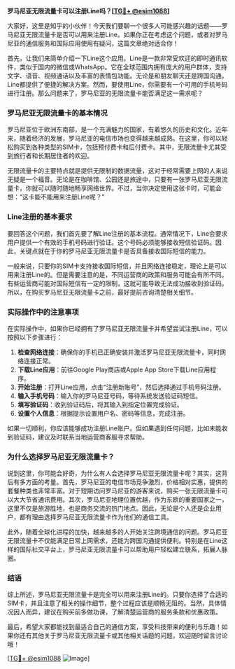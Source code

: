 **罗马尼亚无限流量卡可以注册Line吗？[[TG💪+ @esim1088](https://t.me/s/esim1088)]**

大家好，这里是知乎的小伙伴！今天我们要聊一个很多人可能感兴趣的话题——罗马尼亚无限流量卡是否可以用来注册Line。如果你正在考虑这个问题，或者对罗马尼亚的通信服务和国际应用使用有疑问，这篇文章绝对适合你！

首先，让我们来简单介绍一下Line这个应用。Line是一款非常受欢迎的即时通讯软件，类似于国内的微信或WhatsApp。它在全球范围内拥有庞大的用户群体，支持文字、语音、视频通话以及丰富的表情包功能。无论是和朋友聊天还是跨国沟通，Line都提供了便捷的解决方案。然而，要使用Line，你需要有一个可用的手机号码进行注册。那么问题来了，罗马尼亚的无限流量卡能否满足这一需求呢？

### 罗马尼亚无限流量卡的基本情况

罗马尼亚位于欧洲东南部，是一个充满魅力的国家，有着悠久的历史和文化。近年来，随着经济的发展，罗马尼亚的电信市场也变得越来越成熟。在这里，你可以轻松购买到各种类型的SIM卡，包括预付费卡和后付费卡。其中，无限流量卡尤其受到旅行者和长期居住者的欢迎。

无限流量卡的主要特点就是提供无限制的数据流量，这对于经常需要上网的人来说无疑是一个福音。无论是在咖啡馆、公园还是旅途中，只要有一张罗马尼亚无限流量卡，你就可以随时随地畅享网络世界。不过，当你决定使用这张卡时，可能会想：“这卡能不能用来注册Line呢？”

### Line注册的基本要求

要回答这个问题，我们首先要了解Line注册的基本流程。通常情况下，Line会要求用户提供一个有效的手机号码进行验证。这个号码必须能够接收短信验证码。因此，关键点就在于你的罗马尼亚无限流量卡是否具备接收国际短信的能力。

一般来说，只要你的SIM卡支持接收国际短信，并且网络连接稳定，理论上是可以用来注册Line的。但是需要注意的是，不同运营商的政策和服务可能会有所不同。有些运营商可能对国际短信有一定的限制，这就可能导致无法成功接收到验证码。所以，在购买罗马尼亚无限流量卡之前，最好提前咨询清楚相关细节。

### 实际操作中的注意事项

在实际操作中，如果你已经拥有了罗马尼亚无限流量卡并希望尝试注册Line，可以按照以下步骤进行：

1. **检查网络连接**：确保你的手机已正确安装并激活罗马尼亚无限流量卡，同时网络连接正常。
2. **下载Line应用**：前往Google Play商店或Apple App Store下载Line应用程序。
3. **开始注册**：打开Line应用，点击“注册新账号”，然后选择通过手机号码注册。
4. **输入手机号码**：输入你的罗马尼亚号码，等待系统发送验证码短信。
5. **填写验证码**：收到验证码后，将其输入到指定位置完成验证。
6. **设置个人信息**：根据提示设置用户名、密码等信息，完成注册。

如果一切顺利，你应该能够成功注册Line账户。但如果遇到任何问题，比如未能收到验证码，建议及时联系当地运营商客服寻求帮助。

### 为什么选择罗马尼亚无限流量卡？

说到这里，你可能会好奇，为什么有人会选择罗马尼亚无限流量卡呢？其实，这背后有多方面的考量。首先，罗马尼亚的电信市场竞争激烈，价格相对实惠，提供的套餐种类也非常丰富。对于短期访问罗马尼亚的游客来说，购买一张无限流量卡可以大大节省通讯费用。其次，罗马尼亚地理位置优越，作为东欧的重要国家之一，这里不仅是旅游胜地，也是商务交流的热门地点。因此，无论是个人还是企业用户，都有理由选择罗马尼亚无限流量卡作为他们的通信工具。

此外，随着全球化进程的加快，越来越多的人开始关注跨境通信的问题。罗马尼亚无限流量卡不仅能满足日常上网需求，还能为跨国沟通提供便利。特别是在Line这样的国际社交平台上，罗马尼亚无限流量卡可以帮助用户轻松建立联系，拓展人脉圈。

### 结语

综上所述，罗马尼亚无限流量卡是完全可以用来注册Line的。只要你选择了合适的SIM卡，并且注意了相关的操作细节，整个过程应该是顺畅无阻的。当然，具体情况因人而异，建议在购买前多做功课，了解清楚运营商的服务条款和优惠政策。

最后，希望大家都能找到最适合自己的通信方案，享受科技带来的便利与乐趣！如果你还有其他关于罗马尼亚无限流量卡或其他相关话题的问题，欢迎随时留言讨论哦！

[[TG💪+ @esim1088](https://t.me/s/esim1088) ![Image](https://i.postimg.cc/4NQfJmqS/Snipaste-2025-05-13-00-14-12.png)]